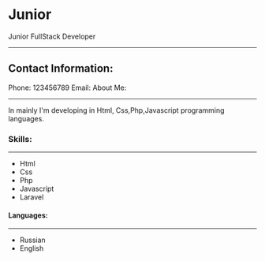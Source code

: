 # Junior

Junior FullStack Developer

******

## Contact Information:

Phone:  123456789
Email: 
About Me:
_______
In mainly I'm developing in Html, Css,Php,Javascript programming languages.

### Skills:
___________

- Html
- Css
- Php
- Javascript
- Laravel

#### Languages:
______

- Russian
- English